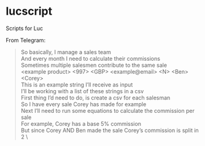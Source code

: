 # lucscript
Scripts for Luc

From Telegram:

> So basically, I manage a sales team \
> And every month I need to calculate their commissions \
> Sometimes multiple salesmen contribute to the same sale \
> &lt;example product&gt; &lt;997&gt; &lt;GBP&gt; &lt;example@email&gt; &lt;N&gt; &lt;Ben&gt; &lt;Corey&gt; \
> This is an example string I’ll receive as input \
> I’ll be working with a list of these strings in a csv \
> First thing I’d need to do, is create a csv for each salesman \
> So I have every sale Corey has made for example \
> Next I’ll need to run some equations to calculate the commission per sale \
> For example, Corey has a base 5% commission \
> But since Corey AND Ben made the sale
Corey’s commission is split in 2 \
